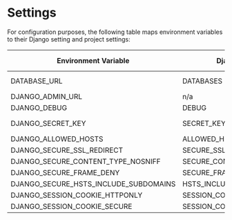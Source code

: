 # Settings

For configuration purposes, the following table maps environment variables to their Django setting and project settings:

| Environment Variable                  | Django Setting              | Development Default                         | Production Default |
|---------------------------------------|-----------------------------|---------------------------------------------|--------------------|
| DATABASE_URL                          | DATABASES                   | auto w/ Docker;                             | raises error       |
| DJANGO_ADMIN_URL                      | n/a                         | 'admin/'                                    | raises error
| DJANGO_DEBUG                          | DEBUG                       | True                                        | False
| DJANGO_SECRET_KEY                     | SECRET_KEY                  | auto-generated                              | raises error
| DJANGO_ALLOWED_HOSTS                  | ALLOWED_HOSTS               | ['*']                                       | ['your_domain_name']
| DJANGO_SECURE_SSL_REDIRECT            | SECURE_SSL_REDIRECT         | n/a                                         | True
| DJANGO_SECURE_CONTENT_TYPE_NOSNIFF    | SECURE_CONTENT_TYPE_NOSNIFF | n/a                                         | True
| DJANGO_SECURE_FRAME_DENY              | SECURE_FRAME_DENY           | n/a                                         | True
| DJANGO_SECURE_HSTS_INCLUDE_SUBDOMAINS | HSTS_INCLUDE_SUBDOMAINS     | n/a                                         | True
| DJANGO_SESSION_COOKIE_HTTPONLY        | SESSION_COOKIE_HTTPONLY     | n/a                                         | True
| DJANGO_SESSION_COOKIE_SECURE          | SESSION_COOKIE_SECURE       | n/a                                         | False
